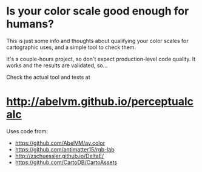 # Is your color scale good enough for humans?

This is just some info and thoughts about qualifying your color scales for cartographic uses, and a simple tool to check them.

It's a couple-hours project, so don't expect production-level code quality. It works and the results are validated, so...

Check the actual tool and texts at


# http://abelvm.github.io/perceptualcalc


Uses code from:

* https://github.com/AbelVM/av.color
* https://github.com/antimatter15/rgb-lab
* http://zschuessler.github.io/DeltaE/
* https://github.com/CartoDB/CartoAssets